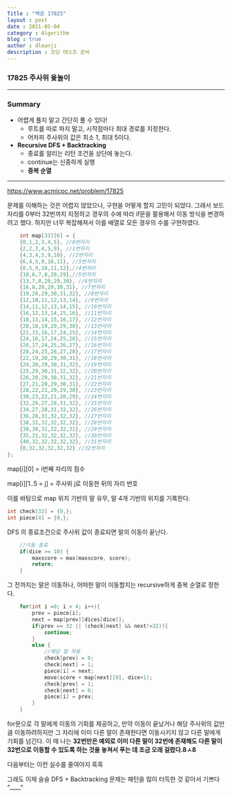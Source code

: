```yaml
---
Title : "백준 17825"
layout : post
date : 2021-05-04
category : Algorithm
blog : true
author : dleunji
description : 코딩 테스트 준비
---
```


### 17825 주사위 윷놀이

---

### Summary

- 어렵게 풀지 말고 간단히 풀 수 있다!
  - 루트를 따로 파지 말고, 시작점마다 최대 경로를 지정한다.
  - 어차피 주사위의 값은 최소 1, 최대 5이다.
- **Recursive DFS + Backtracking**
  - 종료를 알리는 리턴 조건을 상단에 놓는다.
  - continue는 신중하게 실행
  - **중복 순열**

---

https://www.acmicpc.net/problem/17825

문제를 이해하는 것은 어렵지 않았으나, 구현을 어떻게 할지 고민이 되었다. 그래서 보드 자리를 0부터 32번까지 지정하고 경우의 수에 따라 if문을 활용해서 이동 방식을 변경하려고 했다. 하지만 너무 복잡해져서 이를 배열로 모든 경우의 수를 구현하였다.

```c++
	int map[33][6] = {
    {0,1,2,3,4,5}, //0번자리
    {2,2,3,4,5,9}, //1번자리
    {4,3,4,5,9,10}, //2번자리
    {6,4,5,9,10,11}, //3번자리
    {8,5,9,10,11,12},//4번자리
    {10,6,7,8,20,29},//5번자리
    {13,7,8,20,29,30}, //6번자리
    {16,8,20,29,30,31}, //7번자리
    {19,20,29,30,31,32}, //8번자리
    {12,10,11,12,13,14}, //9번자리
    {14,11,12,13,14,15}, //10번자리
    {16,12,13,14,15,16}, //11번자리
    {18,13,14,15,16,17}, //12번자리
    {20,18,19,20,29,30}, //13번자리
    {22,15,16,17,24,25}, //14번자리
    {24,16,17,24,25,26}, //15번자리
    {26,17,24,25,26,27}, //16번자리
    {28,24,25,26,27,28}, //17번자리
    {22,19,20,29,30,31}, //18번자리
    {24,20,29,30,31,32}, //19번자리
    {25,29,30,31,32,32}, //20번자리
    {26,20,29,30,31,32}, //21번자리
    {27,21,20,29,30,31}, //22번자리
    {28,22,21,20,29,30}, //23번자리
    {30,23,22,21,20,29}, //24번자리
    {32,26,27,28,31,32}, //25번자리
    {34,27,28,31,32,32}, //26번자리
    {36,28,31,32,32,32}, //27번자리
    {38,31,32,32,32,32}, //28번자리
    {30,30,31,32,32,32}, //29번자리
    {35,31,32,32,32,32}, //30번자리
    {40,32,32,32,32,32}, //31번자리
    {0,32,32,32,32,32} //32번자리
};
```

map\[i][0] = i번째 자리의 점수

map\[i][1..5 = j] = 주사위 j로 이동한 뒤의 자리 번호

이를 바탕으로 map 위치 기반의 말 유무, 말 4개 기반의 위치를 기록한다.

```c++
int check[33] = {0,};
int piece[4] = {0,};
```

DFS 의 종료조건으로 주사위 값이 종료되면 말의 이동이 끝난다.

```c++
	//이동 종료
    if(dice >= 10) {
        maxscore = max(maxscore, score);
        return;
    }
```

그 전까지는 말은 이동하나, 어떠한 말이 이동할지는 recursive하게 중복 순열로 정한다.

```c++
	for(int i =0; i < 4; i++){
        prev = piece[i];
        next = map[prev][dices[dice]];
        if(prev == 32 || (check[next] && next!=32)){
            continue;
        }
        else {
            //해당 말 적용
            check[prev] = 0;
            check[next] = 1;
            piece[i] = next;
            move(score + map[next][0], dice+1);
            check[prev] = 1;
            check[next] = 0;
            piece[i] = prev;
        }
    }
```

for문으로 각 말에게 이동의 기회를 제공하고, 만약 이동이 끝났거나 해당 주사위의 값만큼 이동하려하지만 그 자리에 이미 다른 말이 존재한다면 이동시키지 않고 다른 말에게 기회를 넘긴다. 이 때 나는 **32번만은 예외로 이미 다른 말이 32번에 존재해도 다른 말이 32번으로 이동할 수 있도록 하는 것을 놓쳐서 푸는 데 조금 오래 걸렸다.8ㅅ8**

다음부터는 이런 실수를 줄여야지 흑흑

그래도 이제 슬슬 DFS + Backtracking 문제는 패턴을 많이 터득한 것 같아서 기쁘다^____^


